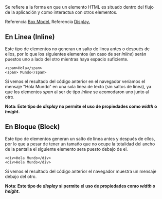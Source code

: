 Se refiere a la forma en que un elemento HTML es situado dentro del flujo de la aplicación y como interactua con otros elementos.

Referencia [Box Model.](https://developer.mozilla.org/en-US/docs/Web/CSS/display)
Referencia [Display.](https://developer.mozilla.org/en-US/docs/Web/CSS/display)
## En Linea (Inline)

Este tipo de elementos no generan un salto de linea antes o después de ellos, por lo que los siguientes elementos (en caso de ser *inline*) serán puestos uno a lado del otro mientras haya espacio suficiente.

```
<span>Hola</span>
<span> Mundo</span>
```

Si vemos el resultado del código anterior en el navegador veríamos el mensaje "Hola Mundo" en una sola linea de texto (sin saltos de linea), ya que los elementos *span* al ser de tipo *inline* se acomodaron uno junto al otro.

**Nota: Este tipo de *display* no permite el uso de propiedades como *width* o *height*.**
## En Bloque (Block)

Este tipo de elementos generan un salto de linea antes y después de ellos, por lo que a pesar de tener un tamaño que no ocupe la totalidad del ancho de la pantalla el siguiente elemento sera puesto debajo de el.

```
<div>Hola Mundo</div>
<div>Hola Mundo</div>
```

Si vemos el resultado del código anterior el navegador muestra un mensaje debajo del otro.

**Nota: Este tipo de *display* si permite el uso de propiedades como *width* o *height*.**